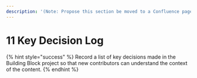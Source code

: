 ```yaml
---
description: '(Note: Propose this section be moved to a Confluence page for each BB)'
---
```


# 11 Key Decision Log

{% hint style="success" %}
Record a list of key decisions made in the Building Block project so that new contributors can understand the context of the content.
{% endhint %}
